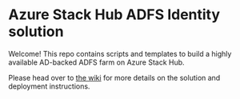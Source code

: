 # Azure Stack Hub ADFS Identity solution

Welcome! This repo contains scripts and templates to build a highly available AD-backed ADFS farm on Azure Stack Hub.

Please head over to [the wiki](/wiki) for more details on the solution and deployment instructions.